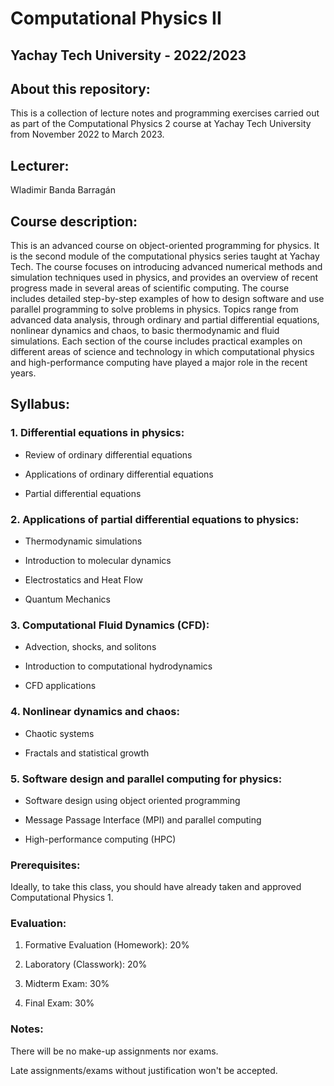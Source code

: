 # Computational Physics II

## Yachay Tech University - 2022/2023

## About this repository:
This is a collection of lecture notes and programming exercises carried out as part of the Computational Physics 2 course at Yachay Tech University from November 2022 to March 2023.

## Lecturer:
Wladimir Banda Barragán

## Course description:
This is an advanced course on object-oriented programming for physics. It is the second module of the computational physics series taught at Yachay Tech. The course focuses on introducing advanced numerical methods and simulation techniques used in physics, and provides an overview of recent progress made in several areas of scientific computing. The course includes detailed step-by-step examples of how to design software and use parallel programming to solve problems in physics. Topics range from advanced data analysis, through ordinary and partial differential equations, nonlinear dynamics and chaos, to basic thermodynamic and fluid simulations. Each section of the course includes practical examples on different areas of science and technology in which computational physics and high-performance computing have played a major role in the recent years.


## Syllabus:

### 1. Differential equations in physics:

- Review of ordinary differential equations

- Applications of ordinary differential equations

- Partial differential equations

### 2. Applications of partial differential equations to physics:

- Thermodynamic simulations

- Introduction to molecular dynamics

- Electrostatics and Heat Flow

- Quantum Mechanics

### 3. Computational Fluid Dynamics (CFD):

- Advection, shocks, and solitons

- Introduction to computational hydrodynamics

- CFD applications

### 4. Nonlinear dynamics and chaos:

- Chaotic systems

- Fractals and statistical growth

### 5. Software design and parallel computing for physics:

- Software design using object oriented programming

- Message Passage Interface (MPI) and parallel computing

- High-performance computing (HPC)

### Prerequisites:

Ideally, to take this class, you should have already taken and approved Computational Physics 1.

### Evaluation:

1. Formative Evaluation (Homework): 20%

2. Laboratory (Classwork): 20%

3. Midterm Exam: 30%

4. Final Exam: 30%


### Notes:

There will be no make-up assignments nor exams.

Late assignments/exams without justification won't be accepted.

